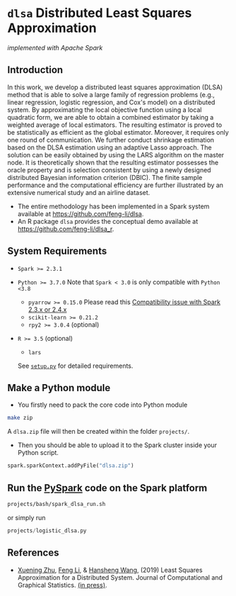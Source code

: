 # `dlsa` Distributed Least Squares Approximation 
_implemented with Apache Spark_

## Introduction

In this work, we develop a distributed least squares approximation (DLSA) method that is able to solve a large family of regression problems (e.g., linear regression, logistic regression, and Cox's model) on a distributed system. By approximating the local objective function using a local quadratic form, we are able to obtain a combined estimator by taking a weighted average of local estimators. The resulting estimator is proved to be statistically as efficient as the global estimator. Moreover, it requires only one round of communication. We further conduct shrinkage estimation based on the DLSA estimation using an adaptive Lasso approach. The solution can be easily obtained by using the LARS algorithm on the master node. It is theoretically shown that the resulting estimator possesses the oracle property and is selection consistent by using a newly designed distributed Bayesian information criterion (DBIC). The finite sample performance and the computational efficiency are further illustrated by an extensive numerical study and an airline dataset. 

- The entire methodology has been implemented in a Spark system available at https://github.com/feng-li/dlsa. 
- An R package `dlsa` provides the conceptual demo available at https://github.com/feng-li/dlsa_r.

## System Requirements

- `Spark >= 2.3.1`
- `Python >= 3.7.0` Note that `Spark < 3.0` is only compatible with `Python <3.8`
  - `pyarrow >= 0.15.0` Please read this [Compatibility issue with Spark 2.3.x or 2.4.x](https://spark.apache.org/docs/latest/sql-pyspark-pandas-with-arrow.html#compatibility-setting-for-pyarrow--0150-and-spark-23x-24x)
  - `scikit-learn >= 0.21.2`
  - `rpy2 >= 3.0.4` (optional)

- `R >= 3.5` (optional)
  - `lars`

  See [`setup.py`](setup.py) for detailed requirements.

## Make a Python module

- You firstly need to pack the core code into Python module
```sh
make zip
```
A `dlsa.zip` file will then be created within the folder `projects/`.

- Then you should be able to upload it to the Spark cluster inside your Python script.

```py
spark.sparkContext.addPyFile("dlsa.zip")
```

## Run the [PySpark](https://spark.apache.org/docs/latest/api/python/index.html) code on the Spark platform
```sh
projects/bash/spark_dlsa_run.sh
 ```
 or simply run

 ```py
 projects/logistic_dlsa.py
 ```

## References

- [Xuening Zhu](https://xueningzhu.github.io/), [Feng Li](https://feng.li/), & [Hansheng Wang](http://hansheng.gsm.pku.edu.cn/), (2019) Least Squares Approximation for a Distributed System. Journal of Computational and Graphical Statistics. [(in press)](https://arxiv.org/abs/1908.04904).
